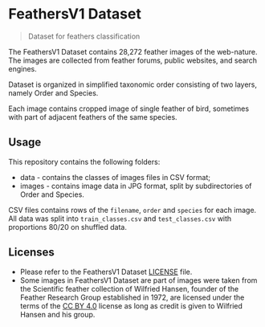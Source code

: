 # FeathersV1 Dataset

> Dataset for feathers classification

The FeathersV1 Dataset contains 28,272 feather images of the web-nature. The images are collected from feather forums, public websites, and search engines.

Dataset is organized in simplified taxonomic order consisting of two layers, namely Order and Species.

Each image contains cropped image of single feather of bird, sometimes with part of adjacent feathers of the same species.

## Usage

This repository contains the following folders:

* data - contains the classes of images files in CSV format;
* images - contains image data in JPG format, split by subdirectories of Order and Species.

CSV files contains rows of the `filename`, `order` and `species` for each image. All data was split into `train_classes.csv` and `test_classes.csv` with proportions 80/20 on shuffled data.

## Licenses

* Please refer to the FeathersV1 Dataset [LICENSE](https://github.com/feathers-dataset/feathersv1-dataset/blob/master/LICENSE) file.
* Some images in FeathersV1 Dataset are part of images were taken from the Scientific feather collection of Wilfried Hansen, founder of the Feather Research Group established in 1972, are licensed under the terms of the [CC BY 4.0](https://creativecommons.org/licenses/by/4.0/) license as long as credit is given to Wilfried Hansen and his group.
